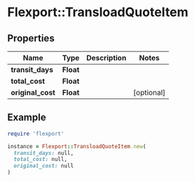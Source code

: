 # Flexport::TransloadQuoteItem

## Properties

| Name | Type | Description | Notes |
| ---- | ---- | ----------- | ----- |
| **transit_days** | **Float** |  |  |
| **total_cost** | **Float** |  |  |
| **original_cost** | **Float** |  | [optional] |

## Example

```ruby
require 'flexport'

instance = Flexport::TransloadQuoteItem.new(
  transit_days: null,
  total_cost: null,
  original_cost: null
)
```

